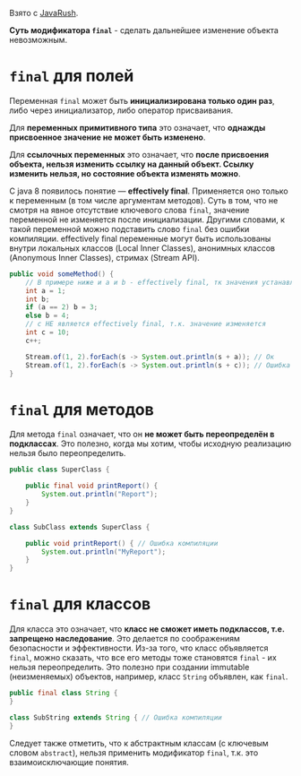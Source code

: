 Взято с [JavaRush](https://javarush.com/groups/posts/591-vot-tak-final).

**Суть модификатора `final`** - сделать дальнейшее изменение объекта невозможным.
# `final` для полей
Переменная `final` может быть **инициализирована только один раз**, либо через инициализатор, либо оператор присваивания.

Для **переменных примитивного типа** это означает, что **однажды присвоенное значение не может быть изменено**. 

Для **ссылочных переменных** это означает, что **после присвоения объекта, нельзя изменить ссылку на данный объект. Ссылку изменить нельзя, но состояние объекта изменять можно**.

С java 8 появилось понятие — **effectively final**. Применяется оно только к переменным (в том числе аргументам методов). Суть в том, что не смотря на явное отсутствие ключевого слова `final`, значение переменной не изменяется после инициализации. Другими словами, к такой переменной можно подставить слово `final` без ошибки компиляции. effectively final переменные могут быть использованы внутри локальных классов (Local Inner Classes), анонимных классов (Anonymous Inner Classes), стримах (Stream API).
```java
public void someMethod() {
    // В примере ниже и a и b - effectively final, тк значения устанавливаютcя однажды:
    int a = 1;
    int b;
    if (a == 2) b = 3;
    else b = 4;
    // с НЕ является effectively final, т.к. значение изменяется
    int c = 10;
    c++;

    Stream.of(1, 2).forEach(s -> System.out.println(s + a)); // Ок
    Stream.of(1, 2).forEach(s -> System.out.println(s + c)); // Ошибка компиляции
}
```
# `final` для методов
Для метода `final` означает, что он **не может быть переопределён в подклассах**. Это полезно, когда мы хотим, чтобы исходную реализацию нельзя было переопределить.
```java
public class SuperClass {

    public final void printReport() {
        System.out.println("Report");
    }
}

class SubClass extends SuperClass {

    public void printReport() { // Ошибка компиляции
        System.out.println("MyReport");
    }
}
```
# `final` для классов
Для класса это означает, что **класс не сможет иметь подклассов, т.е. запрещено наследование**. Это делается по соображениям безопасности и эффективности. Из-за того, что класс объявляется `final`, можно сказать, что все его методы тоже становятся `final` - их нельзя переопределить. Это полезно при создании immutable (неизменяемых) объектов, например, класс `String` объявлен, как `final`.
```java
public final class String {
}

class SubString extends String { // Ошибка компиляции
}
```

Следует также отметить, что к абстрактным классам (с ключевым словом `abstract`), нельзя применить модификатор `final`, т.к. это взаимоисключающие понятия.